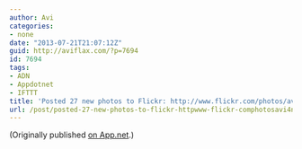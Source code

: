 ```yaml
---
author: Avi
categories:
- none
date: "2013-07-21T21:07:12Z"
guid: http://aviflax.com/?p=7694
id: 7694
tags:
- ADN
- Appdotnet
- IFTTT
title: 'Posted 27 new photos to Flickr: http://www.flickr.com/photos/avi4now/'
url: /post/posted-27-new-photos-to-flickr-httpwww-flickr-comphotosavi4now/
---
```

(Originally published [on App.net](http://alpha.app.net/aviflax/post/7914470).)